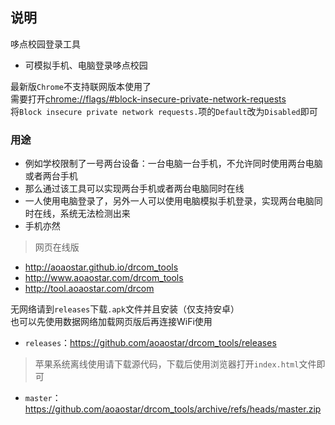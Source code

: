 ## 说明

哆点校园登录工具
* 可模拟手机、电脑登录哆点校园

最新版`Chrome`不支持联网版本使用了  
需要打开<chrome://flags/#block-insecure-private-network-requests>  
将`Block insecure private network requests.`项的`Default`改为`Disabled`即可

### 用途
* 例如学校限制了一号两台设备：一台电脑一台手机，不允许同时使用两台电脑或者两台手机
* 那么通过该工具可以实现两台手机或者两台电脑同时在线
* 一人使用电脑登录了，另外一人可以使用电脑模拟手机登录，实现两台电脑同时在线，系统无法检测出来
* 手机亦然

> 网页在线版
* <http://aoaostar.github.io/drcom_tools>
* <http://www.aoaostar.com/drcom_tools>
* <http://tool.aoaostar.com/drcom>

无网络请到`releases`下载`.apk`文件并且安装（仅支持安卓）    
也可以先使用数据网络加载网页版后再连接WiFi使用  

* `releases`：<https://github.com/aoaostar/drcom_tools/releases>

> 苹果系统离线使用请下载源代码，下载后使用浏览器打开`index.html`文件即可
* `master`：<https://github.com/aoaostar/drcom_tools/archive/refs/heads/master.zip>